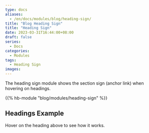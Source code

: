 ```yaml
---
type: docs
aliases:
  - /en/docs/modules/blog/heading-sign/
title: "Blog Heading Sign"
title: "Heading Sign"
date: 2023-03-31T16:44:00+08:00
draft: false
series:
  - Docs
categories:
  - Modules
tags:
  - Heading Sign
images:
---
```


The heading sign module shows the section sign (anchor link) when hovering on headings.

<!--more-->

{{% hb-module "blog/modules/heading-sign" %}}

## Headings Example

Hover on the heading above to see how it works.
